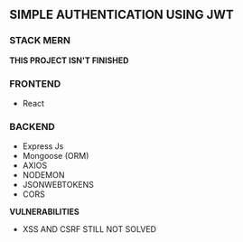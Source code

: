 ## SIMPLE AUTHENTICATION USING JWT
### STACK MERN

**THIS PROJECT ISN'T FINISHED**


### FRONTEND
- React

### BACKEND
- Express Js
- Mongoose (ORM)
- AXIOS
- NODEMON
- JSONWEBTOKENS
- CORS


**VULNERABILITIES**
- XSS AND CSRF
STILL NOT SOLVED


